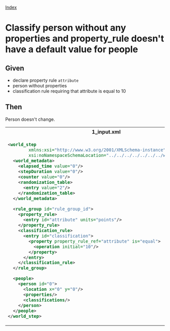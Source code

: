 [Index](./index.md)
# Classify person without any properties and property_rule doesn't have a default value for people
## Given
  - declare property rule `attribute`
  - person without properties
  - classification rule requiring that attribute is equal to 10
## Then
  Person doesn't change.
<table>
<tr>
<th>1_input.xml</th>
<th>2_expected.xml</th>
</tr>
<tr>
<td>
  
```xml
<world_step
        xmlns:xsi="http://www.w3.org/2001/XMLSchema-instance"
        xsi:noNamespaceSchemaLocation="../../../../../../../world_step.xsd">
  <world_metadata>
    <elapsed_time value="0"/>
    <stepDuration value="0"/>
    <counter value="0"/>
    <randomization_table>
      <entry value="2"/>
    </randomization_table>
  </world_metadata>

  <rule_group id="rule_group_id">
    <property_rule>
      <entry id="attribute" units="points"/>
    </property_rule>
    <classification_rule>
      <entry id="classification">
        <property property_rule_ref="attribute" is="equal">
          <operation initial="10"/>
        </property>
      </entry>
    </classification_rule>
  </rule_group>

  <people>
    <person id="0">
      <location x="0" y="0"/>
      <properties/>
      <classifications/>
    </person>
  </people>
</world_step>
```
  
</td>
<td>

```xml
<world_step
        xmlns:xsi="http://www.w3.org/2001/XMLSchema-instance"
        xsi:noNamespaceSchemaLocation="../../../../../../../world_step.xsd">
  <world_metadata>
    <elapsed_time value="0"/>
    <stepDuration value="0"/>
    <counter value="0"/>
    <randomization_table>
      <entry value="2"/>
    </randomization_table>
  </world_metadata>

  <rule_group id="rule_group_id">
    <property_rule>
      <entry id="attribute" units="points"/>
    </property_rule>
    <classification_rule>
      <entry id="classification">
        <property property_rule_ref="attribute" is="equal">
          <operation initial="10"/>
        </property>
      </entry>
    </classification_rule>
  </rule_group>

  <people>
    <person id="0">
      <location x="0" y="0"/>
      <properties/>
      <classifications/>
    </person>
  </people>
</world_step>
```

</td>
</tr>
</table>
